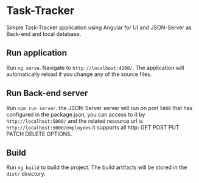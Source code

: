 # Task-Tracker
Simple Task-Tracker application using Angular for UI and JSON-Server as Back-end and local database.


## Run application

Run `ng serve`. Navigate to `http://localhost:4200/`. The application will automatically reload if you change any of the source files.

## Run Back-end server

Run `npm run server`. the JSON-Server server will run on port `5000` that has configured in the package.json, you can access to it by `http://localhost:5000/` and the related resource url is `http://localhost:5000/employees` it supports all http: GET POST PUT PATCH DELETE OPTIONS.

## Build

Run `ng build` to build the project. The build artifacts will be stored in the `dist/` directory.

